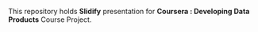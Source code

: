 This repository holds **Slidify** presentation for **Coursera : Developing Data Products** Course Project. 
